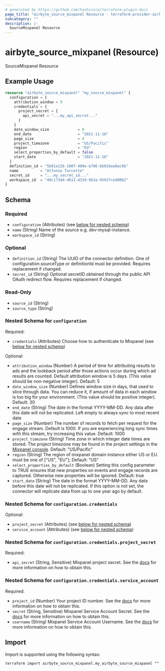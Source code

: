 ```yaml
---
# generated by https://github.com/hashicorp/terraform-plugin-docs
page_title: "airbyte_source_mixpanel Resource - terraform-provider-airbyte"
subcategory: ""
description: |-
  SourceMixpanel Resource
---
```


# airbyte_source_mixpanel (Resource)

SourceMixpanel Resource

## Example Usage

```terraform
resource "airbyte_source_mixpanel" "my_source_mixpanel" {
  configuration = {
    attribution_window = 9
    credentials = {
      project_secret = {
        api_secret = "...my_api_secret..."
      }
    }
    date_window_size             = 0
    end_date                     = "2021-11-16"
    page_size                    = 4
    project_timezone             = "US/Pacific"
    region                       = "EU"
    select_properties_by_default = false
    start_date                   = "2021-11-16"
  }
  definition_id = "5b91e126-100f-409e-b706-bb016ea0ac6b"
  name          = "Alfonso Turcotte"
  secret_id     = "...my_secret_id..."
  workspace_id  = "40c173d4-d611-433d-9b2a-95937ced0062"
}
```

<!-- schema generated by tfplugindocs -->
## Schema

### Required

- `configuration` (Attributes) (see [below for nested schema](#nestedatt--configuration))
- `name` (String) Name of the source e.g. dev-mysql-instance.
- `workspace_id` (String)

### Optional

- `definition_id` (String) The UUID of the connector definition. One of configuration.sourceType or definitionId must be provided. Requires replacement if changed.
- `secret_id` (String) Optional secretID obtained through the public API OAuth redirect flow. Requires replacement if changed.

### Read-Only

- `source_id` (String)
- `source_type` (String)

<a id="nestedatt--configuration"></a>
### Nested Schema for `configuration`

Required:

- `credentials` (Attributes) Choose how to authenticate to Mixpanel (see [below for nested schema](#nestedatt--configuration--credentials))

Optional:

- `attribution_window` (Number) A period of time for attributing results to ads and the lookback period after those actions occur during which ad results are counted. Default attribution window is 5 days. (This value should be non-negative integer). Default: 5
- `date_window_size` (Number) Defines window size in days, that used to slice through data. You can reduce it, if amount of data in each window is too big for your environment. (This value should be positive integer). Default: 30
- `end_date` (String) The date in the format YYYY-MM-DD. Any data after this date will not be replicated. Left empty to always sync to most recent date
- `page_size` (Number) The number of records to fetch per request for the engage stream. Default is 1000. If you are experiencing long sync times with this stream, try increasing this value. Default: 1000
- `project_timezone` (String) Time zone in which integer date times are stored. The project timezone may be found in the project settings in the <a href="https://help.mixpanel.com/hc/en-us/articles/115004547203-Manage-Timezones-for-Projects-in-Mixpanel">Mixpanel console</a>. Default: "US/Pacific"
- `region` (String) The region of mixpanel domain instance either US or EU. must be one of ["US", "EU"]; Default: "US"
- `select_properties_by_default` (Boolean) Setting this config parameter to TRUE ensures that new properties on events and engage records are captured. Otherwise new properties will be ignored. Default: true
- `start_date` (String) The date in the format YYYY-MM-DD. Any data before this date will not be replicated. If this option is not set, the connector will replicate data from up to one year ago by default.

<a id="nestedatt--configuration--credentials"></a>
### Nested Schema for `configuration.credentials`

Optional:

- `project_secret` (Attributes) (see [below for nested schema](#nestedatt--configuration--credentials--project_secret))
- `service_account` (Attributes) (see [below for nested schema](#nestedatt--configuration--credentials--service_account))

<a id="nestedatt--configuration--credentials--project_secret"></a>
### Nested Schema for `configuration.credentials.project_secret`

Required:

- `api_secret` (String, Sensitive) Mixpanel project secret. See the <a href="https://developer.mixpanel.com/reference/project-secret#managing-a-projects-secret">docs</a> for more information on how to obtain this.


<a id="nestedatt--configuration--credentials--service_account"></a>
### Nested Schema for `configuration.credentials.service_account`

Required:

- `project_id` (Number) Your project ID number. See the <a href="https://help.mixpanel.com/hc/en-us/articles/115004490503-Project-Settings#project-id">docs</a> for more information on how to obtain this.
- `secret` (String, Sensitive) Mixpanel Service Account Secret. See the <a href="https://developer.mixpanel.com/reference/service-accounts">docs</a> for more information on how to obtain this.
- `username` (String) Mixpanel Service Account Username. See the <a href="https://developer.mixpanel.com/reference/service-accounts">docs</a> for more information on how to obtain this.

## Import

Import is supported using the following syntax:

```shell
terraform import airbyte_source_mixpanel.my_airbyte_source_mixpanel ""
```
